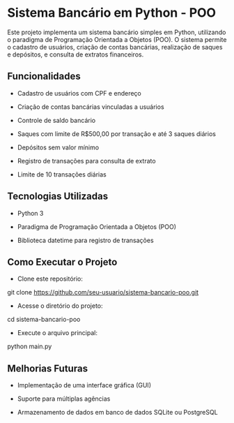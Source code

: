 # Sistema Bancário em Python - POO

Este projeto implementa um sistema bancário simples em Python, utilizando o paradigma de Programação Orientada a Objetos (POO). O sistema permite o cadastro de usuários, criação de contas bancárias, realização de saques e depósitos, e consulta de extratos financeiros.

## Funcionalidades

- Cadastro de usuários com CPF e endereço

- Criação de contas bancárias vinculadas a usuários

- Controle de saldo bancário

- Saques com limite de R$500,00 por transação e até 3 saques diários

- Depósitos sem valor mínimo

- Registro de transações para consulta de extrato

- Limite de 10 transações diárias

## Tecnologias Utilizadas

- Python 3

- Paradigma de Programação Orientada a Objetos (POO)

- Biblioteca datetime para registro de transações

## Como Executar o Projeto

- Clone este repositório:

git clone https://github.com/seu-usuario/sistema-bancario-poo.git

- Acesse o diretório do projeto:

cd sistema-bancario-poo

- Execute o arquivo principal:

python main.py

## Melhorias Futuras

- Implementação de uma interface gráfica (GUI)

- Suporte para múltiplas agências

- Armazenamento de dados em banco de dados SQLite ou PostgreSQL
